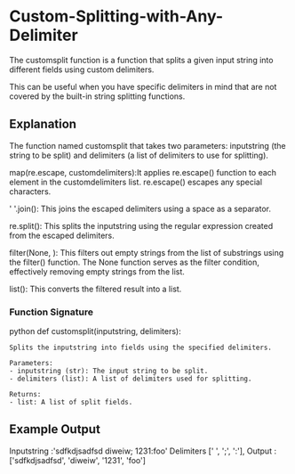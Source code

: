 # Custom-Splitting-with-Any-Delimiter

The customsplit function is a  function that splits a given input string into different fields using custom delimiters.

This can be useful when you have specific delimiters in mind that are not covered by the built-in string splitting functions.

## Explanation
The function named customsplit that takes two parameters:
inputstring (the string to be split) and delimiters (a list of delimiters to use for splitting).

map(re.escape, customdelimiters):It applies re.escape() function to each element in the customdelimiters list. re.escape() escapes any special characters.

' '.join(): This joins the escaped delimiters using a space as a separator. 

re.split(): This splits the inputstring using the regular expression created from the escaped delimiters. 

filter(None, ): This filters out empty strings from the list of substrings using the filter() function. 
The None function serves as the filter condition, effectively removing empty strings from the list.

list(): This converts the filtered result into a list.
### Function Signature

python
def customsplit(inputstring, delimiters):

    Splits the inputstring into fields using the specified delimiters.

    Parameters:
    - inputstring (str): The input string to be split.
    - delimiters (list): A list of delimiters used for splitting.

    Returns:
    - list: A list of split fields.
## Example Output
Inputstring :'sdfkdjsadfsd diweiw; 1231:foo'
Delimiters [' ', ';', ':'], 
Output :['sdfkdjsadfsd', 'diweiw', '1231', 'foo']

